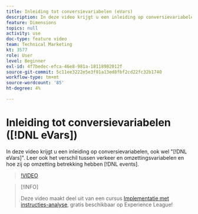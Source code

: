 ```yaml
---
title: Inleiding tot conversievariabelen (eVars)
description: In deze video krijgt u een inleiding op conversievariabelen, ook wel "eVars" genoemd. Leer ook het verschil tussen verkeer en omzettingsvariabelen en hoe zij op omzettingsgebeurtenissen betrekking hebben.
feature: Dimensions
topics: null
activity: use
doc-type: feature video
team: Technical Marketing
kt: 3577
role: User
level: Beginner
exl-id: 4f7bedec-efca-46e8-981a-18118982012f
source-git-commit: 5c11ee3222e5e3f81a13ed8fbf2cd22fc32b1740
workflow-type: tm+mt
source-wordcount: '85'
ht-degree: 4%

---
```


# Inleiding tot conversievariabelen ([!DNL eVars])

In deze video krijgt u een inleiding op conversievariabelen, ook wel &quot;[!DNL eVars]&quot;. Leer ook het verschil tussen verkeer en omzettingsvariabelen en hoe zij op omzetting betrekking hebben [!DNL events].

>[!VIDEO](https://video.tv.adobe.com/v/28759/?quality=12)

>[!INFO]
>
> Deze video maakt deel uit van een cursus [Implementatie met instructies-analyse](https://experienceleague.adobe.com/?recommended=Analytics-D-1-2019.1), gratis beschikbaar op Experience League!